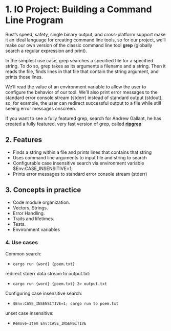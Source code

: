 # 1. IO Project: Building a Command Line Program

Rust’s speed, safety, single binary output, and cross-platform support make it an ideal language for creating command line tools, so for our project, we’ll make our own version of the classic command line tool **grep** (globally search a regular expression and print). 

In the simplest use case, grep searches a specified file for a specified string. To do so, grep takes as its arguments a filename and a string. Then it reads the file, finds lines in that file that contain the string argument, and prints those lines.  

We’ll read the value of an environment variable to allow the user to configure the behavior of our tool. We’ll also print error messages to the standard error console stream (stderr) instead of standard output (stdout), so, for example, the user can redirect successful output to a file while still seeing error messages onscreen.

If you want to see a fully featured grep, search for Andrew Gallant, he has created a fully featured, very fast version of grep, called [**ripgrep**](https://github.com/BurntSushi/ripgrep)

## 2. Features

- Finds a string within a file and prints lines that contains that string
- Uses command line arguments to input file and string to search
- Configurable case insensitive search via environment variable $Env:CASE_INSENSITIVE=1;
- Prints error messages to standard error console stream (stderr)

## 3. Concepts in practice

- Code module organization.
- Vectors, Strings.
- Error Handling.
- Traits and lifetimes.
- Tests.
- Environment variables

### 4. Use cases
Common search:  

- `cargo run {word} {poem.txt}`

redirect stderr data stream to output.txt:  

- `cargo run {word} {poem.txt} 2> output.txt`

Configuring case insensitive search:  

- `$Env:CASE_INSENSITIVE=1; cargo run to poem.txt`  

unset case insensitive:  

- `Remove-Item Env:CASE_INSENSITIVE`
